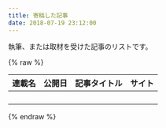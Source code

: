 ```yaml
---
title: 寄稿した記事
date: 2018-07-19 23:12:00
---
```


執筆、または取材を受けた記事のリストです。

{% raw %}
<!--link rel="stylesheet" href="https://code.jquery.com/ui/1.9.2/themes/base/jquery-ui.css"/-->

<table class="display" id="table_id" width="100%">
	<thead>
		<tr>
			<th>連載名</th>
			<th>公開日</th>
			<th>記事タイトル</th>
			<th>サイト</th>
		</tr>
	</thead>
	<tbody>
		<tr>
			<td>&nbsp;</td>
			<td>&nbsp;</td>
			<td>&nbsp;</td>
			<td>&nbsp;</td>
		</tr>
	</tbody>
</table>
{% endraw %}